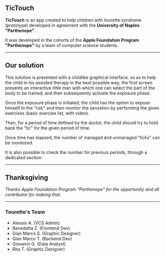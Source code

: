 ## TicTouch

**TicTouch** is an app created to help children with tourette syndrome (prototype) developed in agreement with the **University of Naples "Parthenope"**.

It was developed in the cohorts of the **Apple Foundation Program "Parthenope"** by a team of computer science students.

---

## Our solution

This solution is presented with a childlike graphical interface, so as to help the child in his assisted therapy in the best possible way; the first screen presents an interactive little man with which one can select the part of the body to be trained, and then subsequently activate the exposure phase.

Once the exposure phase is initiated, the child has the option to expose himself to the "risk" and then monitor the sensation by performing the given exercises (basic exercise list, with video).

Then, for a period of time defined by the doctor, the child should try to hold back the "tic" for the given period of time.

Once time has elapsed, the number of managed and unmanaged “ticks” can be monitored.

It is also possible to check the number for previous periods, through a dedicated section

---

## Thanksgiving

*Thanks Apple Foundation Program "Parthenope" for the opportunity and all contributor for making that*.

---

### Tourette's Team
- Alessio A. (VCS Admin)
- Benedetta Z. (Frontend Dev)
- Gian Marco S. (Graphic Designer)
- Gian Marco T. (Backend Dev)
- Giovanni G. (Data Analyst)
- Rita T. (Graphic Designer)
